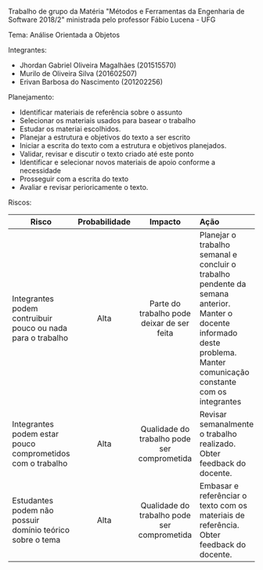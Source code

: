﻿Trabalho de grupo da Matéria "Métodos e Ferramentas  da Engenharia de Software 2018/2" ministrada pelo professor Fábio Lucena - UFG

Tema: Análise Orientada a Objetos

Integrantes: 

- Jhordan Gabriel Oliveira Magalhães (201515570)
- Murilo de Oliveira Silva (201602507)
- Erivan Barbosa do Nascimento (201202256)

Planejamento:
* Identificar materiais de referência sobre o assunto
* Selecionar os materiais usados para basear o trabalho
* Estudar os materiai escolhidos.
* Planejar a estrutura e objetivos do texto a ser escrito
* Iniciar a escrita do texto com a estrutura e objetivos planejados.
* Validar, revisar e discutir o texto criado até este ponto
* Identificar e selecionar novos materiais de apoio conforme a necessidade
* Prosseguir com a escrita do texto
* Avaliar e revisar perioricamente o texto.


Riscos:

| Risco         | Probabilidade | Impacto           | Ação  |
| ------------- |:-------------:|:-------------:|:-----|
| Integrantes podem contruibuir pouco ou nada para o trabalho | Alta | Parte do trabalho pode deixar de ser feita | Planejar o trabalho semanal e concluir o trabalho pendente da semana anterior. Manter o docente informado deste problema. Manter comunicação constante com os integrantes |
| Integrantes podem estar pouco comprometidos com o trabalho | Alta |Qualidade do trabalho pode ser comprometida | Revisar semanalmente o trabalho realizado. Obter feedback do docente. |
| Estudantes podem não possuir domínio teórico sobre o tema | Alta |Qualidade do trabalho pode ser comprometida | Embasar e referênciar o texto com os materiais de referência. Obter feedback do docente. |

